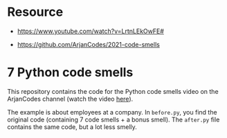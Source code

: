 # Resource

- https://www.youtube.com/watch?v=LrtnLEkOwFE#

- https://github.com/ArjanCodes/2021-code-smells

# 7 Python code smells

This repository contains the code for the Python code smells video on the ArjanCodes channel (watch the video [here](https://youtu.be/LrtnLEkOwFE)).

The example is about employees at a company. In `before.py`, you find the original code (containing 7 code smells + a bonus smell). The `after.py` file contains the same code, but a lot less smelly.

